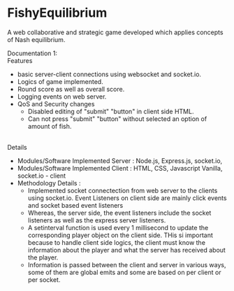 # FishyEquilibrium
A web collaborative and strategic game developed which applies concepts of Nash equilibrium. 

Documentation 1:
  </br></t> Features
  - basic server-client connections using websocket and socket.io.
  - Logics of game implemented.
  - Round score as well as overall score.
  - Logging events on web server.
  - QoS and Security changes
    - Disabled editing of "submit" "button" in client side HTML.
    - Can not press "submit" "button" without selected an option of amount of fish.


  </br></t> Details
  - Modules/Software Implemented Server : Node.js, Express.js, socket.io,
  - Modules/Software Implemented Client : HTML, CSS, Javascript Vanilla, socket.io - client
  - Methodology Details : 
    - Implemented socket connectection from web server to the clients using socket.io. Event Listeners on client side are mainly click events and socket based event listeners
    - Whereas, the server side, the event listeners include the socket listeners as well as the express server listeners. 
    - A setinterval function is used every 1 millisecond to update the corresponding player object on the client side. THis si important because to handle client side logics, the client must know the information about the player and what the server has received about the player.
    - Information is passed between the client and server in various ways, some of them are global emits and some are based on per client or per socket. 
                 
